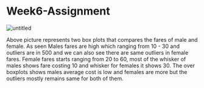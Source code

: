 # Week6-Assignment

![untitled](https://user-images.githubusercontent.com/57278631/68523057-3ddaaf00-0281-11ea-9392-ed40b996c0a6.png)

Above picture represents two box plots that compares the fares of male and female.
As seen Males fares are high which ranging from 10 - 30 and outliers are in 500 and we can also see there are same outliers in female fares.
Female fares starts ranging from 20 to 60, most of the whisker of males shows fare costing 10 and whisker for females it shows 30.
The over boxplots shows males average cost is low and females are more but the outliers mostly remains same for both of them.

